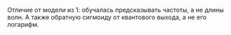 Отличие от модели из 1: обучалась предсказывать частоты, а не длины волн. А также обратную сигмоиду от квантового выхода, а не его логарифм.
